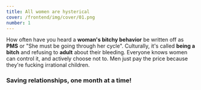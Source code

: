 ```yaml
---
title: All women are hysterical
cover: /frontend/img/cover/01.png
number: 1
---
```


<section class="snap intro"><div class="module">How often have you heard a <b>woman's bitchy behavior</b> be written off as <b>PMS</b> or "She must be going through her cycle". Culturally, it's called <b>being a bitch</b> and refusing to <b>adult</b> about their bleeding. Everyone knows women can control it, and actively choose not to. Men just pay the price because they're fucking irrational children.</div></section>

### Saving relationships, one month at a time!

<div id="calendar">
</div>

